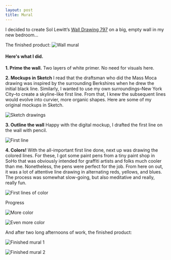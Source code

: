 ```yaml
---
layout: post
title: Mural
---
```


I decided to create Sol Lewitt’s [Wall Drawing 797](https://www.artsy.net/artwork/sol-lewitt-wall-drawing-number-797) on a big, empty wall in my new bedroom...

The finished product:
![Wall mural](http://i1.wp.com/www.stephbrooks.com/wp-content/uploads/2016/02/IMG_5493-1.jpg "Image 1")

#### Here's what I did.

**1. Prime the wall.**
Two layers of white primer. No need for visuals here.

**2. Mockups in Sketch**
I read that the draftsman who did the Mass Moca drawing was inspired by the surrounding Berkshires when he drew the initial black line. Similarly, I wanted to use my own surroundings–New York City–to create a skyline-like first line. From that, I knew the subsequent lines would evolve into curvier, more organic shapes. Here are some of my original mockups in Sketch.

![Sketch drawings](http://i0.wp.com/www.stephbrooks.com/wp-content/uploads/2016/02/wall_sketches.png "Image 2")

**3. Outline the wall**
Happy with the digital mockup, I drafted the first line on the wall with pencil.

![First line](http://i2.wp.com/www.stephbrooks.com/wp-content/uploads/2016/02/IMG_5217-1.jpg "Image 3")

**4. Colors!**
With the all-important first line done, next up was drawing the colored lines. For these, I got some paint pens from a tiny paint shop in SoHo that was obviously intended for graffiti artists and folks much cooler than me. Nonetheless, the pens were perfect for the job. From here on out, it was a lot of attentive line drawing in alternating reds, yellows, and blues. The process was somewhat slow-going, but also meditative and really, really fun.

![First lines of color](http://i2.wp.com/www.stephbrooks.com/wp-content/uploads/2016/02/IMG_5237.jpg "Image 4")


Progress


![More color](http://i2.wp.com/www.stephbrooks.com/wp-content/uploads/2016/02/IMG_5247.jpg "Image 5")

![Even more color](http://i1.wp.com/www.stephbrooks.com/wp-content/uploads/2016/02/IMG_5488.jpg "Image 6")


And after two long afternoons of work, the finished product:


![Finished mural 1](http://i1.wp.com/www.stephbrooks.com/wp-content/uploads/2016/02/IMG_5492.jpg "Image 7")

![Finished mural 2](http://i0.wp.com/www.stephbrooks.com/wp-content/uploads/2016/02/IMG_5501.jpg "Image 8")